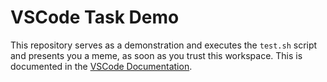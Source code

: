 # VSCode Task Demo

This repository serves as a demonstration and executes the `test.sh` script and presents
you a meme, as soon as you trust this workspace.
This is documented in the [VSCode Documentation](https://code.visualstudio.com/docs/editor/tasks#_run-behavior).
